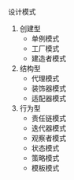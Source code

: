 设计模式

1. 创建型
	- 单例模式
	- 工厂模式
	- 建造者模式
2. 结构型
	- 代理模式
	- 装饰器模式
	- 适配器模式
3. 行为型
	- 责任链模式
	- 迭代器模式
	- 观察者模式
	- 状态模式
	- 策略模式
	- 模板模式